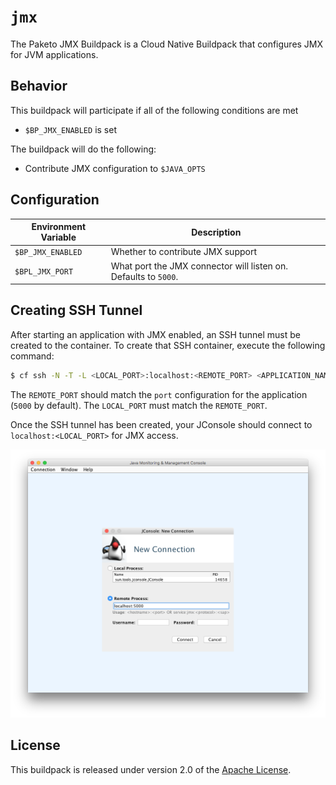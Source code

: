 # `jmx`
The Paketo JMX Buildpack is a Cloud Native Buildpack that configures JMX for JVM applications.

## Behavior
This buildpack will participate if all of the following conditions are met

* `$BP_JMX_ENABLED` is set

The buildpack will do the following:

* Contribute JMX configuration to `$JAVA_OPTS` 

## Configuration 
| Environment Variable | Description
| -------------------- | -----------
| `$BP_JMX_ENABLED` | Whether to contribute JMX support
| `$BPL_JMX_PORT` | What port the JMX connector will listen on. Defaults to `5000`. 

## Creating SSH Tunnel
After starting an application with JMX enabled, an SSH tunnel must be created to the container.  To create that SSH container, execute the following command:

```bash
$ cf ssh -N -T -L <LOCAL_PORT>:localhost:<REMOTE_PORT> <APPLICATION_NAME>
```

The `REMOTE_PORT` should match the `port` configuration for the application (`5000` by default).  The `LOCAL_PORT` must match the `REMOTE_PORT`.

Once the SSH tunnel has been created, your JConsole should connect to `localhost:<LOCAL_PORT>` for JMX access.

![JConsole Configuration](jconsole.png)

## License
This buildpack is released under version 2.0 of the [Apache License][a].

[a]: http://www.apache.org/licenses/LICENSE-2.0
